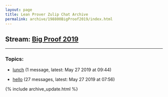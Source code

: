 ```yaml
---
layout: page
title: Lean Prover Zulip Chat Archive
permalink: archive/198800BigProof2019/index.html
---
```


## Stream: [Big Proof 2019](https://leanprover-community.github.io/archive/198800BigProof2019/index.html)

---

### Topics:

* [lunch](07259lunch.html) (1 message, latest: May 27 2019 at 09:44)

* [hello](47413hello.html) (27 messages, latest: May 27 2019 at 07:56)


{% include archive_update.html %}